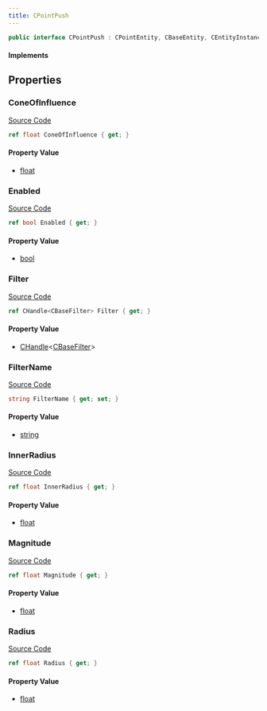```yaml
---
title: CPointPush
---
```


```csharp
public interface CPointPush : CPointEntity, CBaseEntity, CEntityInstance, ISchemaClass<CEntityInstance>, ISchemaClass<CBaseEntity>, ISchemaClass<CPointEntity>, ISchemaClass<CPointPush>, ISchemaField, ISchemaClass, INativeHandle
```

#### Implements

## Properties

### ConeOfInfluence

[Source Code](https://github.com/swiftly-solution/swiftlys2/blob/main/managed/src/SwiftlyS2.Generated/Schemas/Interfaces/CPointPush.cs#L25)

```csharp
ref float ConeOfInfluence { get; }
```

#### Property Value

- [float](https://learn.microsoft.com/dotnet/api/system.single)

### Enabled

[Source Code](https://github.com/swiftly-solution/swiftlys2/blob/main/managed/src/SwiftlyS2.Generated/Schemas/Interfaces/CPointPush.cs#L17)

```csharp
ref bool Enabled { get; }
```

#### Property Value

- [bool](https://learn.microsoft.com/dotnet/api/system.boolean)

### Filter

[Source Code](https://github.com/swiftly-solution/swiftlys2/blob/main/managed/src/SwiftlyS2.Generated/Schemas/Interfaces/CPointPush.cs#L29)

```csharp
ref CHandle<CBaseFilter> Filter { get; }
```

#### Property Value

- [CHandle](/docs/api/shared/natives/chandle-1)<[CBaseFilter](/docs/api/shared/schemadefinitions/cbasefilter)>

### FilterName

[Source Code](https://github.com/swiftly-solution/swiftlys2/blob/main/managed/src/SwiftlyS2.Generated/Schemas/Interfaces/CPointPush.cs#L27)

```csharp
string FilterName { get; set; }
```

#### Property Value

- [string](https://learn.microsoft.com/dotnet/api/system.string)

### InnerRadius

[Source Code](https://github.com/swiftly-solution/swiftlys2/blob/main/managed/src/SwiftlyS2.Generated/Schemas/Interfaces/CPointPush.cs#L23)

```csharp
ref float InnerRadius { get; }
```

#### Property Value

- [float](https://learn.microsoft.com/dotnet/api/system.single)

### Magnitude

[Source Code](https://github.com/swiftly-solution/swiftlys2/blob/main/managed/src/SwiftlyS2.Generated/Schemas/Interfaces/CPointPush.cs#L19)

```csharp
ref float Magnitude { get; }
```

#### Property Value

- [float](https://learn.microsoft.com/dotnet/api/system.single)

### Radius

[Source Code](https://github.com/swiftly-solution/swiftlys2/blob/main/managed/src/SwiftlyS2.Generated/Schemas/Interfaces/CPointPush.cs#L21)

```csharp
ref float Radius { get; }
```

#### Property Value

- [float](https://learn.microsoft.com/dotnet/api/system.single)

